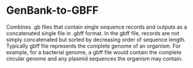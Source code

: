 # GenBank-to-GBFF
Combines .gb files that contain single sequence records and outputs as a concatenated single file in .gbff format. In the gbff file, records are not simply concatenated but sorted by decreasing order of sequence length. Typically gbff file represents the complete genome of an organism. For example, for a bacterial genome, a gbff file would contain the complete circular genome and any plasmid sequences the organism may contain.

